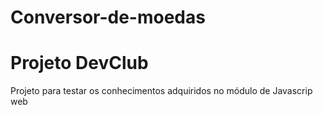 # Conversor-de-moedas
<h1> Projeto DevClub</h1>
Projeto para testar os conhecimentos adquiridos no módulo de Javascrip web
